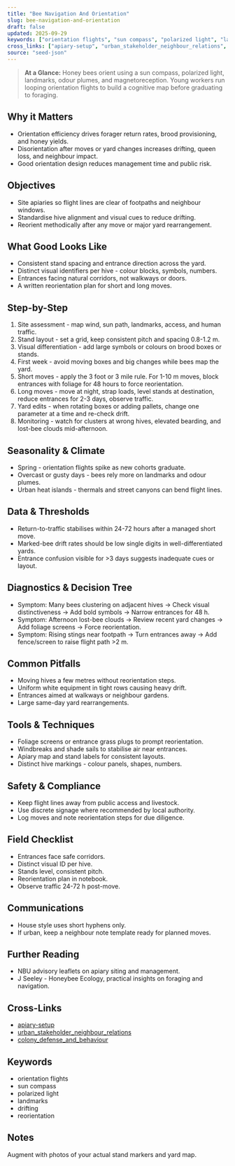 ```yaml
---
title: "Bee Navigation And Orientation"
slug: bee-navigation-and-orientation
draft: false
updated: 2025-09-29
keywords: ["orientation flights", "sun compass", "polarized light", "landmarks", "drifting", "reorientation"]
cross_links: ["apiary-setup", "urban_stakeholder_neighbour_relations", "colony_defense_and_behaviour"]
source: "seed-json"
---
```


> **At a Glance:** Honey bees orient using a sun compass, polarized light, landmarks, odour plumes, and magnetoreception. Young workers run looping orientation flights to build a cognitive map before graduating to foraging.

## Why it Matters
- Orientation efficiency drives forager return rates, brood provisioning, and honey yields.
- Disorientation after moves or yard changes increases drifting, queen loss, and neighbour impact.
- Good orientation design reduces management time and public risk.

## Objectives
- Site apiaries so flight lines are clear of footpaths and neighbour windows.
- Standardise hive alignment and visual cues to reduce drifting.
- Reorient methodically after any move or major yard rearrangement.

## What Good Looks Like
- Consistent stand spacing and entrance direction across the yard.
- Distinct visual identifiers per hive - colour blocks, symbols, numbers.
- Entrances facing natural corridors, not walkways or doors.
- A written reorientation plan for short and long moves.

## Step-by-Step
1) Site assessment - map wind, sun path, landmarks, access, and human traffic.
2) Stand layout - set a grid, keep consistent pitch and spacing 0.8-1.2 m.
3) Visual differentiation - add large symbols or colours on brood boxes or stands.
4) First week - avoid moving boxes and big changes while bees map the yard.
5) Short moves - apply the 3 foot or 3 mile rule. For 1-10 m moves, block entrances with foliage for 48 hours to force reorientation.
6) Long moves - move at night, strap loads, level stands at destination, reduce entrances for 2-3 days, observe traffic.
7) Yard edits - when rotating boxes or adding pallets, change one parameter at a time and re-check drift.
8) Monitoring - watch for clusters at wrong hives, elevated bearding, and lost-bee clouds mid-afternoon.

## Seasonality & Climate
- Spring - orientation flights spike as new cohorts graduate.
- Overcast or gusty days - bees rely more on landmarks and odour plumes.
- Urban heat islands - thermals and street canyons can bend flight lines.

## Data & Thresholds
- Return-to-traffic stabilises within 24-72 hours after a managed short move.
- Marked-bee drift rates should be low single digits in well-differentiated yards.
- Entrance confusion visible for >3 days suggests inadequate cues or layout.

## Diagnostics & Decision Tree
- Symptom: Many bees clustering on adjacent hives -> Check visual distinctiveness -> Add bold symbols -> Narrow entrances for 48 h.
- Symptom: Afternoon lost-bee clouds -> Review recent yard changes -> Add foliage screens -> Force reorientation.
- Symptom: Rising stings near footpath -> Turn entrances away -> Add fence/screen to raise flight path >2 m.

## Common Pitfalls
- Moving hives a few metres without reorientation steps.
- Uniform white equipment in tight rows causing heavy drift.
- Entrances aimed at walkways or neighbour gardens.
- Large same-day yard rearrangements.

## Tools & Techniques
- Foliage screens or entrance grass plugs to prompt reorientation.
- Windbreaks and shade sails to stabilise air near entrances.
- Apiary map and stand labels for consistent layouts.
- Distinct hive markings - colour panels, shapes, numbers.

## Safety & Compliance
- Keep flight lines away from public access and livestock.
- Use discrete signage where recommended by local authority.
- Log moves and note reorientation steps for due diligence.

## Field Checklist
- Entrances face safe corridors.
- Distinct visual ID per hive.
- Stands level, consistent pitch.
- Reorientation plan in notebook.
- Observe traffic 24-72 h post-move.

## Communications
- House style uses short hyphens only.
- If urban, keep a neighbour note template ready for planned moves.

## Further Reading
- NBU advisory leaflets on apiary siting and management.
- J Seeley - Honeybee Ecology, practical insights on foraging and navigation.

## Cross-Links
- [apiary-setup](/topics/apiary-setup/)
- [urban_stakeholder_neighbour_relations](/topics/urban-stakeholder-neighbour-relations/)
- [colony_defense_and_behaviour](/topics/colony-defense-and-behaviour/)

## Keywords
- orientation flights
- sun compass
- polarized light
- landmarks
- drifting
- reorientation

## Notes
Augment with photos of your actual stand markers and yard map.
